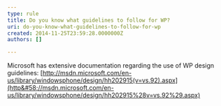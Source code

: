 ```yaml
---
type: rule
title: Do you know what guidelines to follow for WP?
uri: do-you-know-what-guidelines-to-follow-for-wp
created: 2014-11-25T23:59:28.0000000Z
authors: []

---
```


 
Microsoft has extensive documentation regarding the use of WP design guidelines: [http://msdn.microsoft.com/en-us/library/windowsphone/design/hh202915(v=vs.92).aspx](http&#58;//msdn.microsoft.com/en-us/library/windowsphone/design/hh202915%28v=vs.92%29.aspx) ​
 
